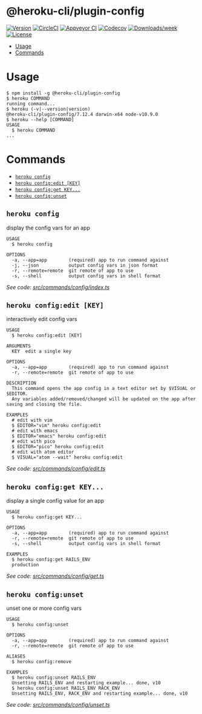 @heroku-cli/plugin-config
=========================



[![Version](https://img.shields.io/npm/v/@heroku-cli/plugin-config.svg)](https://npmjs.org/package/@heroku-cli/plugin-config)
[![CircleCI](https://circleci.com/gh/heroku/heroku-cli-plugin-config/tree/master.svg?style=shield)](https://circleci.com/gh/heroku/heroku-cli-plugin-config/tree/master)
[![Appveyor CI](https://ci.appveyor.com/api/projects/status/github/heroku/heroku-cli-plugin-config?branch=master&svg=true)](https://ci.appveyor.com/project/heroku/heroku-cli-plugin-config/branch/master)
[![Codecov](https://codecov.io/gh/heroku/heroku-cli-plugin-config/branch/master/graph/badge.svg)](https://codecov.io/gh/heroku/heroku-cli-plugin-config)
[![Downloads/week](https://img.shields.io/npm/dw/@heroku-cli/plugin-config.svg)](https://npmjs.org/package/@heroku-cli/plugin-config)
[![License](https://img.shields.io/npm/l/@heroku-cli/plugin-config.svg)](https://github.com/heroku/heroku-cli-plugin-config/blob/master/package.json)

<!-- toc -->
* [Usage](#usage)
* [Commands](#commands)
<!-- tocstop -->
# Usage
<!-- usage -->
```sh-session
$ npm install -g @heroku-cli/plugin-config
$ heroku COMMAND
running command...
$ heroku (-v|--version|version)
@heroku-cli/plugin-config/7.12.4 darwin-x64 node-v10.9.0
$ heroku --help [COMMAND]
USAGE
  $ heroku COMMAND
...
```
<!-- usagestop -->
# Commands
<!-- commands -->
* [`heroku config`](#heroku-config)
* [`heroku config:edit [KEY]`](#heroku-configedit-key)
* [`heroku config:get KEY...`](#heroku-configget-key)
* [`heroku config:unset`](#heroku-configunset)

## `heroku config`

display the config vars for an app

```
USAGE
  $ heroku config

OPTIONS
  -a, --app=app        (required) app to run command against
  -j, --json           output config vars in json format
  -r, --remote=remote  git remote of app to use
  -s, --shell          output config vars in shell format
```

_See code: [src/commands/config/index.ts](https://github.com/heroku/cli/blob/v7.12.4/packages/config/src/commands/config/index.ts)_

## `heroku config:edit [KEY]`

interactively edit config vars

```
USAGE
  $ heroku config:edit [KEY]

ARGUMENTS
  KEY  edit a single key

OPTIONS
  -a, --app=app        (required) app to run command against
  -r, --remote=remote  git remote of app to use

DESCRIPTION
  This command opens the app config in a text editor set by $VISUAL or $EDITOR.
  Any variables added/removed/changed will be updated on the app after saving and closing the file.

EXAMPLES
  # edit with vim
  $ EDITOR="vim" heroku config:edit
  # edit with emacs
  $ EDITOR="emacs" heroku config:edit
  # edit with pico
  $ EDITOR="pico" heroku config:edit
  # edit with atom editor
  $ VISUAL="atom --wait" heroku config:edit
```

_See code: [src/commands/config/edit.ts](https://github.com/heroku/cli/blob/v7.12.4/packages/config/src/commands/config/edit.ts)_

## `heroku config:get KEY...`

display a single config value for an app

```
USAGE
  $ heroku config:get KEY...

OPTIONS
  -a, --app=app        (required) app to run command against
  -r, --remote=remote  git remote of app to use
  -s, --shell          output config vars in shell format

EXAMPLES
  $ heroku config:get RAILS_ENV
  production
```

_See code: [src/commands/config/get.ts](https://github.com/heroku/cli/blob/v7.12.4/packages/config/src/commands/config/get.ts)_

## `heroku config:unset`

unset one or more config vars

```
USAGE
  $ heroku config:unset

OPTIONS
  -a, --app=app        (required) app to run command against
  -r, --remote=remote  git remote of app to use

ALIASES
  $ heroku config:remove

EXAMPLES
  $ heroku config:unset RAILS_ENV
  Unsetting RAILS_ENV and restarting example... done, v10
  $ heroku config:unset RAILS_ENV RACK_ENV
  Unsetting RAILS_ENV, RACK_ENV and restarting example... done, v10
```

_See code: [src/commands/config/unset.ts](https://github.com/heroku/cli/blob/v7.12.4/packages/config/src/commands/config/unset.ts)_
<!-- commandsstop -->
